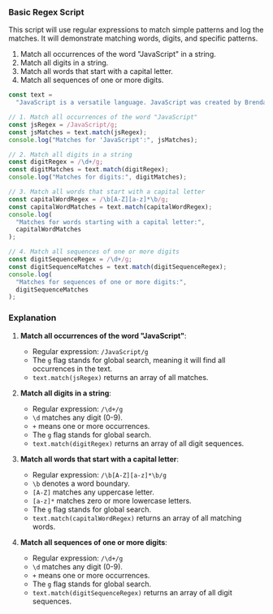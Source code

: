### Basic Regex Script

This script will use regular expressions to match simple patterns and log the matches. It will demonstrate matching words, digits, and specific patterns.

1. Match all occurrences of the word "JavaScript" in a string.
2. Match all digits in a string.
3. Match all words that start with a capital letter.
4. Match all sequences of one or more digits.

```javascript
const text =
  "JavaScript is a versatile language. JavaScript was created by Brendan Eich in 1995. The latest ECMAScript version is ECMAScript 2021.";

// 1. Match all occurrences of the word "JavaScript"
const jsRegex = /JavaScript/g;
const jsMatches = text.match(jsRegex);
console.log("Matches for 'JavaScript':", jsMatches);

// 2. Match all digits in a string
const digitRegex = /\d+/g;
const digitMatches = text.match(digitRegex);
console.log("Matches for digits:", digitMatches);

// 3. Match all words that start with a capital letter
const capitalWordRegex = /\b[A-Z][a-z]*\b/g;
const capitalWordMatches = text.match(capitalWordRegex);
console.log(
  "Matches for words starting with a capital letter:",
  capitalWordMatches
);

// 4. Match all sequences of one or more digits
const digitSequenceRegex = /\d+/g;
const digitSequenceMatches = text.match(digitSequenceRegex);
console.log(
  "Matches for sequences of one or more digits:",
  digitSequenceMatches
);
```

### Explanation

1. **Match all occurrences of the word "JavaScript"**:

   - Regular expression: `/JavaScript/g`
   - The `g` flag stands for global search, meaning it will find all occurrences in the text.
   - `text.match(jsRegex)` returns an array of all matches.

2. **Match all digits in a string**:

   - Regular expression: `/\d+/g`
   - `\d` matches any digit (0-9).
   - `+` means one or more occurrences.
   - The `g` flag stands for global search.
   - `text.match(digitRegex)` returns an array of all digit sequences.

3. **Match all words that start with a capital letter**:

   - Regular expression: `/\b[A-Z][a-z]*\b/g`
   - `\b` denotes a word boundary.
   - `[A-Z]` matches any uppercase letter.
   - `[a-z]*` matches zero or more lowercase letters.
   - The `g` flag stands for global search.
   - `text.match(capitalWordRegex)` returns an array of all matching words.

4. **Match all sequences of one or more digits**:
   - Regular expression: `/\d+/g`
   - `\d` matches any digit (0-9).
   - `+` means one or more occurrences.
   - The `g` flag stands for global search.
   - `text.match(digitSequenceRegex)` returns an array of all digit sequences.

